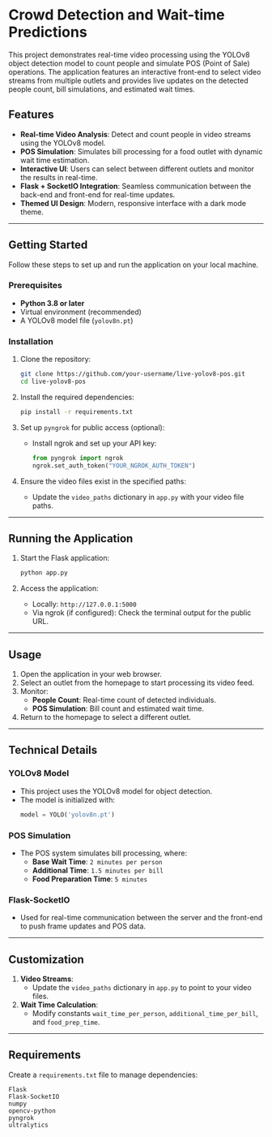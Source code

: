 # Crowd Detection and Wait-time Predictions

This project demonstrates real-time video processing using the YOLOv8 object detection model to count people and simulate POS (Point of Sale) operations. The application features an interactive front-end to select video streams from multiple outlets and provides live updates on the detected people count, bill simulations, and estimated wait times.

## Features

- **Real-time Video Analysis**: Detect and count people in video streams using the YOLOv8 model.
- **POS Simulation**: Simulates bill processing for a food outlet with dynamic wait time estimation.
- **Interactive UI**: Users can select between different outlets and monitor the results in real-time.
- **Flask + SocketIO Integration**: Seamless communication between the back-end and front-end for real-time updates.
- **Themed UI Design**: Modern, responsive interface with a dark mode theme.

---

## Getting Started

Follow these steps to set up and run the application on your local machine.

### Prerequisites

- **Python 3.8 or later**
- Virtual environment (recommended)
- A YOLOv8 model file (`yolov8n.pt`)

### Installation

1. Clone the repository:
   ```bash
   git clone https://github.com/your-username/live-yolov8-pos.git
   cd live-yolov8-pos
   ```

2. Install the required dependencies:
   ```bash
   pip install -r requirements.txt
   ```

3. Set up `pyngrok` for public access (optional):
   - Install ngrok and set up your API key:
     ```python
     from pyngrok import ngrok
     ngrok.set_auth_token("YOUR_NGROK_AUTH_TOKEN")
     ```

4. Ensure the video files exist in the specified paths:
   - Update the `video_paths` dictionary in `app.py` with your video file paths.

---

## Running the Application

1. Start the Flask application:
   ```bash
   python app.py
   ```

2. Access the application:
   - Locally: `http://127.0.0.1:5000`
   - Via ngrok (if configured): Check the terminal output for the public URL.

---

## Usage

1. Open the application in your web browser.
2. Select an outlet from the homepage to start processing its video feed.
3. Monitor:
   - **People Count**: Real-time count of detected individuals.
   - **POS Simulation**: Bill count and estimated wait time.
4. Return to the homepage to select a different outlet.

---

## Technical Details

### YOLOv8 Model

- This project uses the YOLOv8 model for object detection.
- The model is initialized with:
  ```python
  model = YOLO('yolov8n.pt')
  ```

### POS Simulation

- The POS system simulates bill processing, where:
  - **Base Wait Time**: `2 minutes per person`
  - **Additional Time**: `1.5 minutes per bill`
  - **Food Preparation Time**: `5 minutes`

### Flask-SocketIO

- Used for real-time communication between the server and the front-end to push frame updates and POS data.

---

## Customization

1. **Video Streams**:
   - Update the `video_paths` dictionary in `app.py` to point to your video files.
2. **Wait Time Calculation**:
   - Modify constants `wait_time_per_person`, `additional_time_per_bill`, and `food_prep_time`.

---

## Requirements

Create a `requirements.txt` file to manage dependencies:

```text
Flask
Flask-SocketIO
numpy
opencv-python
pyngrok
ultralytics
```

